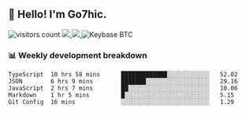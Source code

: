 ## 👋 Hello! I'm Go7hic.

 ![visitors count](https://visitors-by-url-pls-dont-use-this-in-your-repo.vercel.app/Go7hic-github-readme)
 <a href="https://twitter.com/Go7hic">
    <img src="https://img.shields.io/badge/-@Go7hic-1ca0f1?style=flat-square&labelColor=1ca0f1&logo=twitter&logoColor=white&link=https://twitter.com/Go7hic">
   <a/>
   <a href="mailto:gtfx0209@gmail.com">
    <img src="https://img.shields.io/badge/-gtfx0209@gmail.com-c14438?style=flat-square&logo=Gmail&logoColor=white&link=mailto:gtfx0209@gmail.com">
   <a/>
    ![Keybase BTC](https://img.shields.io/keybase/btc/Go7hic)
 <!--
🔭 I’m currently working
🌱 I’m currently learning
💬 Ask me about 
📫 How to reach me: 
⚡ Fun fact: 
-->
 <!--
![My Github Stats](https://github-readme-stats.vercel.app/api?username=Go7hic&show_icons=true&count_private=true)

-->

### 📊 Weekly development breakdown
<!--START_SECTION:waka-->
```text
TypeScript  10 hrs 58 mins      █████████████░░░░░░░░░░░░   52.02 
JSON        6 hrs 9 mins        ███████░░░░░░░░░░░░░░░░░░   29.16 
JavaScript  2 hrs 7 mins        ██░░░░░░░░░░░░░░░░░░░░░░░   10.06 
Markdown    1 hr 5 mins         █░░░░░░░░░░░░░░░░░░░░░░░░   5.15 
Git Config  16 mins             ░░░░░░░░░░░░░░░░░░░░░░░░░   1.29
```
<!--END_SECTION:waka-->
    


